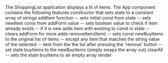 The ShoppingList application displays a lit of items. 
The App component contains the following features constructor that sets state to a constant array of strings 
addItem function 
-- sets initial const from state 
-- sets newItem const from addForm value 
-- sets boolean value to check if item already exists 
-- if it is new adds item with existing to const in state 
-- clears addForm for more adds 
removeItem(item) 
-- sets const newBuyItems to the original list of items
-- except any item that matches the string value of the selected 
-- item from the the list after pressing the 'remove' button 
-- set state buyItems to the newBuyItems (simply swaps the array out) 
clearAll 
-- sets the state buyItems to an empty array render